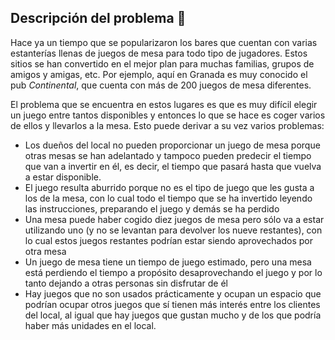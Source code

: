 ## Descripción del problema 📝

Hace ya un tiempo que se popularizaron los bares que cuentan con varias estanterías llenas de juegos de mesa para todo tipo de jugadores. Estos sitios se han convertido en el mejor plan para muchas familias, grupos de amigos y amigas, etc. Por ejemplo, aquí en Granada es muy conocido el pub *Continental*, que cuenta con más de 200 juegos de mesa diferentes.

El problema que se encuentra en estos lugares es que es muy difícil elegir un juego entre tantos disponibles y entonces lo que se hace es coger varios de ellos y llevarlos a la mesa. Esto puede derivar a su vez varios problemas:
* Los dueños del local no pueden proporcionar un juego de mesa porque otras mesas se han adelantado y tampoco pueden predecir el tiempo que van a invertir en él, es decir, el tiempo que pasará hasta que vuelva a estar disponible.
* El juego resulta aburrido porque no es el tipo de juego que les gusta a los de la mesa, con lo cual todo el tiempo que se ha invertido leyendo las instrucciones, preparando el juego y demás se ha perdido
* Una mesa puede haber cogido diez juegos de mesa pero sólo va a estar utilizando uno (y no se levantan para devolver los nueve restantes), con lo cual estos juegos restantes podrían estar siendo aprovechados por otra mesa
* Un juego de mesa tiene un tiempo de juego estimado, pero una mesa está perdiendo el tiempo a propósito desaprovechando el juego y por lo tanto dejando a otras personas sin disfrutar de él
* Hay juegos que no son usados prácticamente y ocupan un espacio que podrían ocupar otros juegos que sí tienen más interés entre los clientes del local, al igual que hay juegos que gustan mucho y de los que podría haber más unidades en el local.